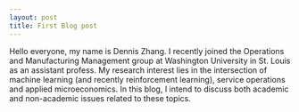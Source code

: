 ```yaml
---
layout: post
title: First Blog post
---
```


Hello everyone, my name is Dennis Zhang. I recently joined the Operations and Manufacturing Management group at Washington University in St. Louis as an assistant profess. My research interest lies in the intersection of machine learning (and recently reinforcement learning), service operations and applied microeconomics. In this blog, I intend to discuss both academic and non-academic issues related to these topics. 

